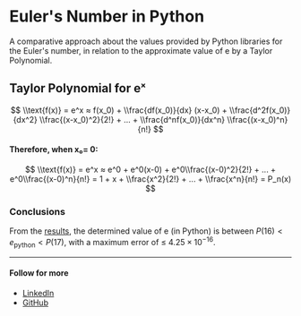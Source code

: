 # Euler's Number in Python
A comparative approach about the values provided by Python libraries for the Euler's number, in relation to the approximate value of e by a Taylor Polynomial.

## Taylor Polynomial for eˣ
$$
\\text{f(x)} = e^x ≈ f(x_0) + \\frac{df(x_0)}{dx} (x-x_0) + \\frac{d^2f(x_0)}{dx^2} \\frac{(x-x_0)^2}{2!} + ...  + \\frac{d^nf(x_0)}{dx^n} \\frac{(x-x_0)^n}{n!}   
$$

#### Therefore, when x₀= 0:
$$
\\text{f(x)} = e^x ≈ e^0 + e^0(x-0) + e^0\\frac{(x-0)^2}{2!} + ...  + e^0\\frac{(x-0)^n}{n!} = 1 + x + \\frac{x^2}{2!} + ...  + \\frac{x^n}{n!} = P_n(x)
$$


### Conclusions
From the [results](https://colab.research.google.com/github/ClaytonSdS/Euler-s-Number-in-Python/blob/main/EulerNumber.ipynb), the determined value of e (in Python) is between $P(16) < e_{\text{python}} < P(17)$, with a maximum error of ≤ $4.25 \times 10^{-16}$.

___________________________
#### Follow for more
- [LinkedIn](https://www.linkedin.com/in/clayton-santos-579682205/)
- [GitHub](https://github.com/ClaytonSdS)
